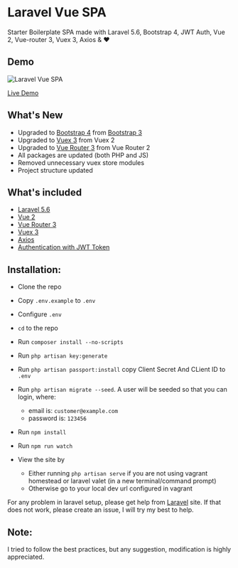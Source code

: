 # Laravel Vue SPA
Starter Boilerplate SPA made with Laravel 5.6, Bootstrap 4, JWT Auth, Vue 2, Vue-router 3, Vuex 3, Axios & :heart:

## Demo 

![Laravel Vue SPA](https://media.giphy.com/media/26n3JhU8JqIYlxVCw/giphy.gif)

[Live Demo](https://laravel-vue-spa.herokuapp.com)

## What's New
 * Upgraded to [Bootstrap 4](http://getbootstrap.com) from [Bootstrap 3](https://getbootstrap.com/docs/3.3)
 * Upgraded to [Vuex 3](http://vuex.vuejs.org) from Vuex 2
 * Upgraded to [Vue Router 3](http://router.vuejs.org) from Vue Router 2
 * All packages are updated (both PHP and JS)
 * Removed unnecessary vuex store modules
 * Project structure updated
 
## What's included 
* [Laravel 5.6](https://laravel.com/docs/5.6)
* [Vue 2](https://vuejs.org)
* [Vue Router 3](http://router.vuejs.org)
* [Vuex 3](http://vuex.vuejs.org)
* [Axios](https://github.com/mzabriskie/axios)
* [Authentication with JWT Token](https://github.com/tymondesigns/jwt-auth)

## Installation:
* Clone the repo
* Copy `.env.example` to `.env`
* Configure `.env`
* `cd` to the repo
* Run `composer install --no-scripts`
* Run `php artisan key:generate`
* Run `php artisan passport:install` copy Client Secret And CLient ID to `.env`
* Run `php artisan migrate --seed`. A user will be seeded so that you can login, where:
    * email is: `customer@example.com`
    * password is: `123456`

* Run `npm install`
* Run `npm run watch`
* View the site by 
    * Either running `php artisan serve` if you are not using vagrant homestead or laravel valet (in a new terminal/command prompt)
    * Otherwise go to your local dev url configured in vagrant

For any problem in laravel setup, please get help from [Laravel](https://laravel.com) site. If that does not work, please create an issue, I will try my best to help.
     
## Note:
I tried to follow the best practices, but any suggestion, modification is highly appreciated.  
